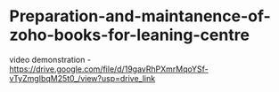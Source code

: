 # Preparation-and-maintanence-of-zoho-books-for-leaning-centre


video demonstration -  https://drive.google.com/file/d/19gavRhPXmrMqoYSf-vTyZmgIbqM25t0_/view?usp=drive_link
